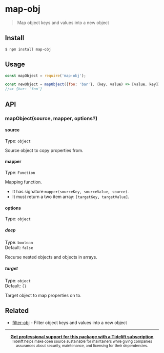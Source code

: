 # map-obj

> Map object keys and values into a new object


## Install

```
$ npm install map-obj
```


## Usage

```js
const mapObject = require('map-obj');

const newObject = mapObject({foo: 'bar'}, (key, value) => [value, key]);
//=> {bar: 'foo'}
```


## API

### mapObject(source, mapper, options?)

#### source

Type: `object`

Source object to copy properties from.

#### mapper

Type: `Function`

Mapping function.

- It has signature `mapper(sourceKey, sourceValue, source)`.
- It must return a two item array: `[targetKey, targetValue]`.

#### options

Type: `object`

##### deep

Type: `boolean`<br>
Default: `false`

Recurse nested objects and objects in arrays.

##### target

Type: `object`<br>
Default: `{}`

Target object to map properties on to.


## Related

- [filter-obj](https://github.com/sindresorhus/filter-obj) - Filter object keys and values into a new object


---

<div align="center">
	<b>
		<a href="https://tidelift.com/subscription/pkg/npm-map-obj?utm_source=npm-map-obj&utm_medium=referral&utm_campaign=readme">Get professional support for this package with a Tidelift subscription</a>
	</b>
	<br>
	<sub>
		Tidelift helps make open source sustainable for maintainers while giving companies<br>assurances about security, maintenance, and licensing for their dependencies.
	</sub>
</div>
